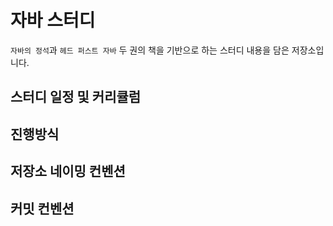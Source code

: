 # 자바 스터디 

`자바의 정석`과 `헤드 퍼스트 자바` 두 권의 책을 기반으로 하는 스터디 내용을 담은 저장소입니다. 

## 스터디 일정 및 커리큘럼 


## 진행방식 




## 저장소 네이밍 컨벤션 


## 커밋 컨벤션 
